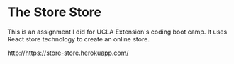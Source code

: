 # The Store Store

This is an assignment I did for UCLA Extension's coding boot camp. It uses React store technology to create an online store.

http://https://store-store.herokuapp.com/